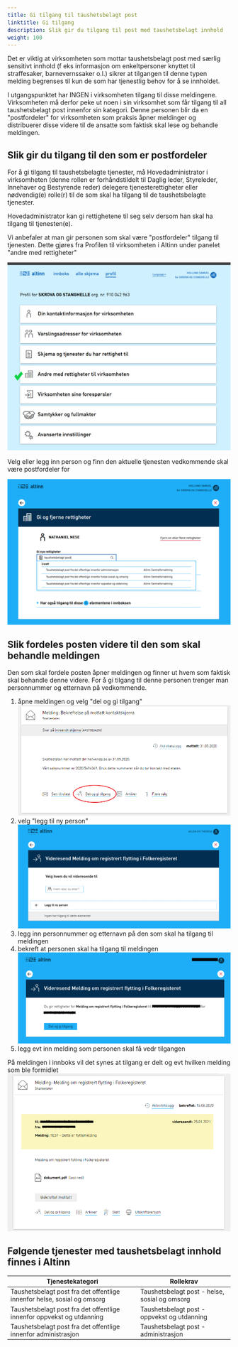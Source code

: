 ```yaml
---
title: Gi tilgang til taushetsbelagt post
linktitle: Gi tilgang
description: Slik gir du tilgang til post med taushetsbelagt innhold
weight: 100
---
```


Det er viktig at virksomheten som mottar taushetsbelagt post med særlig sensitivt innhold (f eks informasjon om enkeltpersoner knyttet til straffesaker, barnevernssaker o.l.)
sikrer at tilgangen til denne typen melding begrenses til kun de som har tjenestlig behov for å se innholdet. 

I utgangspunktet har INGEN i virksomheten tilgang til disse meldingene. 
Virksomheten må derfor peke ut noen i sin virksomhet som får tilgang til all taushetsbelagt post innenfor sin kategori. 
Denne personen blir da en "postfordeler" for virksomheten som praksis åpner meldinger og distribuerer disse videre til de ansatte som faktisk skal lese og behandle meldingen. 

## Slik gir du tilgang til den som er postfordeler

For å gi tilgang til taushetsbelagte tjenester, må Hovedadministrator i virksomheten (denne rollen er forhåndstildelt til Daglig leder, Styreleder, Innehaver og Bestyrende reder) 
delegere tjenesterettigheter eller nødvendig(e) rolle(r) til de som skal ha tilgang til de taushetsbelagte tjenester. 

Hovedadministrator kan gi rettighetene til seg selv dersom han skal ha tilgang til tjenesten(e). 


Vi anbefaler at man gir personen som skal være "postfordeler" tilgang til tjenesten. Dette gjøres fra Profilen til virksomheten i Altinn under panelet "andre med rettigheter"

![Gi rettighet](andremedrettigheter.png "Gi rettighet til postfordeler")

Velg eller legg inn person og finn den aktuelle tjenesten vedkommende skal være postfordeler for

![Finn tjeneste](gi-tilgang-til-tjenesten.png "Finn tjeneste for taushetsbelagt post")

## Slik fordeles posten videre til den som skal behandle meldingen

Den som skal fordele posten åpner meldingen og finner ut hvem som faktisk skal behandle denne videre. For å gi tilgang til denne personen trenger man personnummer og etternavn på vedkommende. 

1) åpne meldingen og velg "del og gi tilgang"
![Åpne melding](de-og-gi-tilgang.png "Åpne melding i innboksen")
2) velg "legg til ny person"
![Legg til ny person](velg-legg-til-bruker.png "Legg til ny person")
3) legg inn personnummer og etternavn på den som skal ha tilgang til meldingen
4) bekreft at personen skal ha tilgang til meldingen 
![Bekreft tilgang til melding](del-og-gi-tilgang-til-tjenesten.png "Bekreft tilgang til melding")
5) legg evt inn melding som personen skal få vedr tilgangen

På meldingen i innboks vil det synes at tilgang er delt og evt hvilken melding som ble formidlet
![Informasjon om deling](melding-som-er-delt.png "Informasjon om deling")


## Følgende tjenester med taushetsbelagt innhold finnes i Altinn


| Tjenestekategori                                                        | Rollekrav                                         |
|-------------------------------------------------------------------------|---------------------------------------------------|
| Taushetsbelagt post fra det offentlige innenfor helse, sosial og omsorg |	Taushetsbelagt post - helse, sosial og omsorg     |
| Taushetsbelagt post fra det offentlige innenfor oppvekst og utdanning	  | Taushetsbelagt post - oppvekst og utdanning       |
| Taushetsbelagt post fra det offentlige innenfor administrasjon		  | Taushetsbelagt post - administrasjon              |


